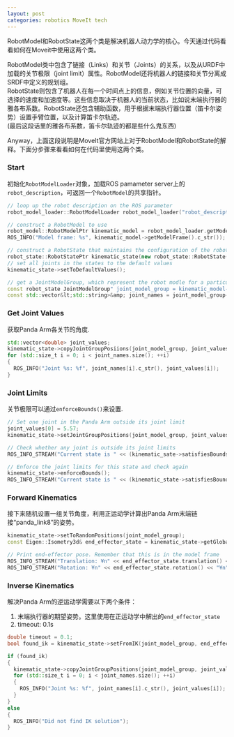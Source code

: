 ```yaml
---
layout: post
categories: robotics MoveIt tech
---
```


RobotModel和RobotState这两个类是解决机器人动力学的核心。今天通过代码看看如何在Moveit中使用这两个类。

RobotModel类中包含了链接（Links）和关节（Joints）的关系，以及从URDF中加载的关节极限（joint limit）属性。RobotModel还将机器人的链接和关节分离成SRDF中定义的规划组。  
RobotState则包含了机器人在每一个时间点上的信息，例如关节位置的向量，可选择的速度和加速度等。这些信息取决于机器人的当前状态，比如说末端执行器的雅各布系数。RobotState还包含辅助函数，用于根据末端执行器位置（笛卡尔姿势）设置手臂位置，以及计算笛卡尔轨迹。  
(最后这段话里的雅各布系数，笛卡尔轨迹的都是些什么鬼东西)

Anyway，上面这段说明是MoveIt官方网站上对于RobotModel和RobotState的解释。下面分步骤来看看如何在代码里使用这两个类。

### Start
初始化`RobotModelLoader`对象，加载ROS pamameter server上的`robot_description`，可返回一个`RobotModel`的共享指针。
```cpp
// loop up the robot description on the ROS parameter
robot_model_loader::RobotModelLoader robot_model_loader("robot_description");

// construct a RobotModel to use
robot_model::RobotModelPtr kinematic_model = robot_model_loader.getModel();
ROS_INFO("Model frame: %s", kinematic_model->getModelFrame().c_str());

// construct a RobotState that maintains the configuration of the robot
robot_state::RobotStatePtr kinematic_state(new robot_state::RobotState(kinematic_model));
// set all joints in the states to the default values
kinematic_state->setToDefaultValues();

// get a JointModelGroup, which represent the robot modle for a particular group
const robot_state JointModelGroup" joint_model_group = kinematic_model->getJointModelGroup("panda_arm");
const std::vector&lt;std::string>&amp; joint_names = joint_model_group->getVariableNames();
```

### Get Joint Values
获取Panda Arm各关节的角度.
```cpp
std::vector<double> joint_values;
kinematic_state->copyJointGroupPosiions(joint_model_group, joint_values);
for (std::size_t i = 0; i < joint_names.size(); ++i)
{
  ROS_INFO("Joint %s: %f", joint_names[i].c_str(), joint_values[i]);
}
```

### Joint Limits
关节极限可以通过`enforceBounds()`来设置.
```cpp
// Set one joint in the Panda Arm outside its joint limit
joint_values[0] = 5.57;
kinematic_state->setJointGroupPositions(joint_model_group, joint_values);

// Check whether any joint is outside its joint limits
ROS_INFO_STREAM("Current state is " << (kinematic_sate->satisfiesBounds() ? "valid" : "not valid"));

// Enforce the joint limits for this state and check again
kinematic_state->enforceBounds();
ROS_INFO_STREAM("Current state is " << (kinematic_state->satisfiesBounds() ? "valid" : "not valid"));
```

### Forward Kinematics
接下来随机设置一组关节角度，利用正运动学计算出Panda Arm末端链接“panda_link8”的姿势。
```cpp
kinematic_state->setToRandomPositions(joint_model_group);
const Eigen::Isometry3d& end_effector_state = kinematic_state->getGlobalLinkTransform("panda_link8");

// Print end-effector pose. Remember that this is in the model frame
ROS_INFO_STREAM("Translation: ¥n" << end_effector_state.translation() << "¥n");
ROS_INFO_STREAM("Rotation: ¥n" << end_effector_state.rotation() << "¥n");
```

### Inverse Kinematics
解决Panda Arm的逆运动学需要以下两个条件：
1. 末端执行器的期望姿势。这里使用在正运动学中解出的`end_effector_state`
2. timeout: 0.1s

```cpp
double timeout = 0.1;
bool found_ik = kinematic_state->setFromIK(joint_model_group, end_effector_state, timeout);

if (found_ik)
{
  kinematic_state->copyJointGroupPositions(joint_model_group, joint_values);
  for (std::size_t i = 0; i < joint_names.size(); ++i)
  {
    ROS_INFO("Joint %s: %f", joint_names[i].c_str(), joint_values[i]);
  }
}
else
{
  ROS_INFO("Did not find IK solution");
}
```
